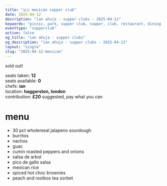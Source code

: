 ```yaml
---
title: "🇲🇽 mexican supper club"
date: 2025-04-12
description: "ian ahuja - supper clubs - 2025-04-12"
keywords: "picnic, park, supper club, supper, club, restaurant, dining, london, connection, ian ahuja, food, eat, friends"
eventtype: "supperclub"
active: false
og_title: "ian ahuja - supper clubs"
og_description: "ian ahuja - supper clubs - 2025-04-12"
layout: "single"
slug: "2025-04-12-mexican"
---
```


sold out!  

seats taken: **12**  
seats available: **0**  
chefs: **ian**  
location: **haggerston, london**  
contribution: **£20** suggested, pay what you can  

# menu

- 30 pct wholemeal jalapeno sourdough
- burritos
- nachos
- guac
- cumin roasted peppers and onions
- salsa de arbol
- pico de gallo salsa
- mexican rice
- spiced hot choc brownies
- peach and rooibos tea sorbet
